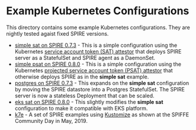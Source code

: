 # Example Kubernetes Configurations

This directory contains some example Kubernetes configurations. They are nightly tested agaist fixed SPIRE versions.

+ [simple sat on SPIRE 0.7.3](simple_sat) - This is a simple configuration using the Kubernetes
  [service account token (SAT) attestor](https://github.com/spiffe/spire/blob/0.7.3/doc/plugin_server_nodeattestor_k8s_sat.md)
  that deploys SPIRE server as a StatefulSet and SPIRE agent as a DaemonSet.
+ [simple psat on SPIRE 0.8.0](simple_psat) - This is a simple configuration using the
  Kubernetes
  [projected service account token (PSAT) attestor](https://github.com/spiffe/spire/blob/0.8.0/doc/plugin_server_nodeattestor_k8s_psat.md)
  that otherwise deploys SPIRE as in the **simple sat** example.
+ [postgres on SPIRE 0.7.3](postgres) - This expands on the **simple sat** configuration by
  moving the SPIRE datastore into a Postgres StatefulSet. The SPIRE server is
  now a stateless Deployment that can be scaled.
+ [eks sat on SPIRE 0.8.0](eks_sat) - This slightly modifies the **simple sat** configuration to
  make it compatible with EKS platform.
+ [k7e](k7e) - A set of SPIRE examples using [Kustomize](https://kustomize.io/)
  as shown at the SPIFFE Community Day in May, 2019.
